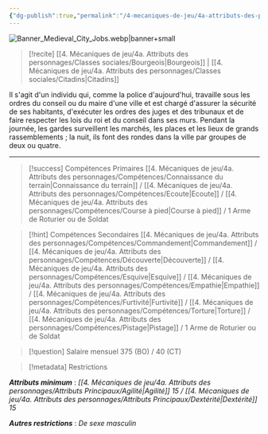```yaml
---
{"dg-publish":true,"permalink":"/4-mecaniques-de-jeu/4a-attributs-des-personnages/metiers/garde/"}
---
```


![Banner_Medieval_City_Jobs.webp|banner+small](/img/user/Z.%20Ressources/Banner_Medieval_City_Jobs.webp)

>[!recite] [[4. Mécaniques de jeu/4a. Attributs des personnages/Classes sociales/Bourgeois\|Bourgeois]] | [[4. Mécaniques de jeu/4a. Attributs des personnages/Classes sociales/Citadins\|Citadins]]

Il s'agit d'un individu qui, comme la police d'aujourd'hui, travaille sous les ordres du conseil ou du maire d'une ville et est chargé d'assurer la sécurité de ses habitants, d'exécuter les ordres des juges et des tribunaux et de faire respecter les lois du roi et du conseil dans ses murs. Pendant la journée, les gardes surveillent les marchés, les places et les lieux de grands rassemblements ; la nuit, ils font des rondes dans la ville par groupes de deux ou quatre.

---

>[!success] Compétences Primaires
> [[4. Mécaniques de jeu/4a. Attributs des personnages/Compétences/Connaissance du terrain\|Connaissance du terrain]] / [[4. Mécaniques de jeu/4a. Attributs des personnages/Compétences/Ecoute\|Ecoute]] / [[4. Mécaniques de jeu/4a. Attributs des personnages/Compétences/Course à pied\|Course à pied]] / 1 Arme de Roturier ou de Soldat

>[!hint] Compétences Secondaires
> [[4. Mécaniques de jeu/4a. Attributs des personnages/Compétences/Commandement\|Commandement]] / [[4. Mécaniques de jeu/4a. Attributs des personnages/Compétences/Découverte\|Découverte]] / [[4. Mécaniques de jeu/4a. Attributs des personnages/Compétences/Esquive\|Esquive]] / [[4. Mécaniques de jeu/4a. Attributs des personnages/Compétences/Empathie\|Empathie]] / [[4. Mécaniques de jeu/4a. Attributs des personnages/Compétences/Furtivité\|Furtivité]] / [[4. Mécaniques de jeu/4a. Attributs des personnages/Compétences/Torture\|Torture]] / [[4. Mécaniques de jeu/4a. Attributs des personnages/Compétences/Pistage\|Pistage]] / 1 Arme de Roturier ou de Soldat  

>[!question] Salaire mensuel 
> 375 (BO) / 40 (CT)

>[!metadata] Restrictions

***Attributs minimum*** : *[[4. Mécaniques de jeu/4a. Attributs des personnages/Attributs Principaux/Agilité\|Agilité]] 15 / [[4. Mécaniques de jeu/4a. Attributs des personnages/Attributs Principaux/Dextérité\|Dextérité]] 15*

***Autres restrictions*** : *De sexe masculin*
